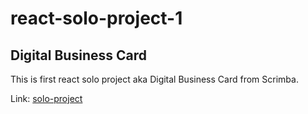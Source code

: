# react-solo-project-1

## Digital Business Card

This is first react solo project aka Digital Business Card from Scrimba.

Link: [solo-project](https://cerulean-mandazi-7d836a.netlify.app/)

